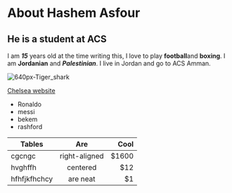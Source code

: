 # About Hashem Asfour
## He is a student at ACS



I am ***15*** years old at the time writing this, I love to play ****football****and **boxing**. I am ******Jordanian****** and *******Palestinian*******. I live in Jordan and go to ACS Amman. 

![640px-Tiger_shark](https://github.com/Asfourrrrr/Asfourrrrr/assets/156055186/f315be90-4338-4b83-bfde-b330277c9143)

[Chelsea website](https://www.chelseafc.com/en)

- Ronaldo
- messi
- bekem
- rashford
  
| Tables        | Are           | Cool  |
| ------------- |:-------------:| -----:|
| cgcngc    | right-aligned | $1600 |
| hvghffh     | centered      |   $12 |
| hfhfjkfhchcy | are neat      |    $1 |
